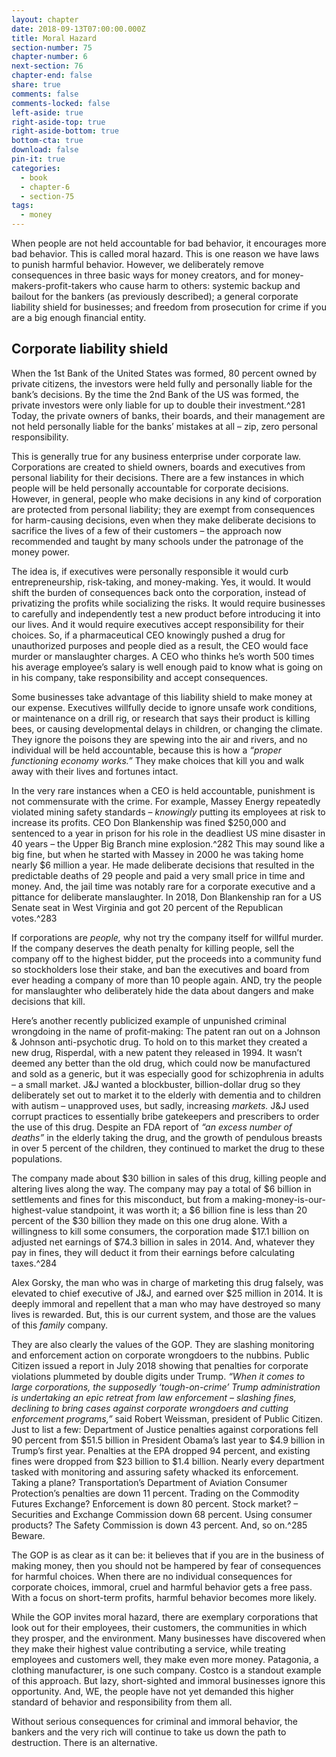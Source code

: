 ```yaml
---
layout: chapter
date: 2018-09-13T07:00:00.000Z
title: Moral Hazard
section-number: 75
chapter-number: 6
next-section: 76
chapter-end: false
share: true
comments: false
comments-locked: false
left-aside: true
right-aside-top: true
right-aside-bottom: true
bottom-cta: true
download: false
pin-it: true
categories:
  - book
  - chapter-6
  - section-75
tags:
  - money
---
```

When people are not held accountable for bad behavior, it encourages
more bad behavior. This is called moral hazard. This is one reason
we have laws to punish harmful behavior. However, we deliberately
remove consequences in three basic ways for money creators, and
for money-makers-profit-takers who cause harm to others: systemic
backup and bailout for the bankers (as previously described); a
general corporate liability shield for businesses; and freedom from
prosecution for crime if you are a big enough financial entity.

## Corporate liability shield

When the 1st Bank of the United States was formed, 80 percent
owned by private citizens, the investors were held fully and personally
liable for the bank’s decisions. By the time the 2nd Bank of the US
was formed, the private investors were only liable for up to double
their investment.^281 Today, the private owners of banks, their boards,
and their management are not held personally liable for the banks’
mistakes at all – zip, zero personal responsibility.

This is generally true for any business enterprise under corporate law.
Corporations are created to shield owners, boards and executives
from personal liability for their decisions. There are a few instances
in which people will be held personally accountable for corporate
decisions. However, in general, people who make decisions in any
kind of corporation are protected from personal liability; they are
exempt from consequences for harm-causing decisions, even when
they make deliberate decisions to sacrifice the lives of a few of their
customers – the approach now recommended and taught by many
schools under the patronage of the money power.

The idea is, if executives were personally responsible it would curb
entrepreneurship, risk-taking, and money-making. Yes, it would. It
would shift the burden of consequences back onto the corporation,
instead of privatizing the profits while socializing the risks. It would
require businesses to carefully and independently test a new product
before introducing it into our lives. And it would require executives accept responsibility for their choices. So, if a pharmaceutical CEO
knowingly pushed a drug for unauthorized purposes and people died
as a result, the CEO would face murder or manslaughter charges. A
CEO who thinks he’s worth 500 times his average employee’s salary
is well enough paid to know what is going on in his company, take
responsibility and accept consequences.

Some businesses take advantage of this liability shield to make
money at our expense. Executives willfully decide to ignore unsafe
work conditions, or maintenance on a drill rig, or research that
says their product is killing bees, or causing developmental delays
in children, or changing the climate. They ignore the poisons they
are spewing into the air and rivers, and no individual will be held
accountable, because this is how a _“proper functioning economy works.”_
They make choices that kill you and walk away with their lives and
fortunes intact.

In the very rare instances when a CEO is held accountable,
punishment is not commensurate with the crime. For example,
Massey Energy repeatedly violated mining safety standards –
_knowingly_ putting its employees at risk to increase its profits. CEO
Don Blankenship was fined $250,000 and sentenced to a year in
prison for his role in the deadliest US mine disaster in 40 years –
the Upper Big Branch mine explosion.^282 This may sound like a big
fine, but when he started with Massey in 2000 he was taking home
nearly $6 million a year. He made deliberate decisions that resulted
in the predictable deaths of 29 people and paid a very small price in
time and money. And, the jail time was notably rare for a corporate
executive and a pittance for deliberate manslaughter. In 2018, Don
Blankenship ran for a US Senate seat in West Virginia and got
20 percent of the Republican votes.^283

If corporations are _people,_ why not try the company itself for willful
murder. If the company deserves the death penalty for killing people,
sell the company off to the highest bidder, put the proceeds into
a community fund so stockholders lose their stake, and ban the
executives and board from ever heading a company of more than 10
people again. AND, try the people for manslaughter who deliberately
hide the data about dangers and make decisions that kill.

Here’s another recently publicized example of unpunished criminal
wrongdoing in the name of profit-making: The patent ran out on a
Johnson & Johnson anti-psychotic drug. To hold on to this market
they created a new drug, Risperdal, with a new patent they released in 1994. It wasn’t deemed any better than the old drug, which could now
    be manufactured and sold as a generic, but it was especially good for
    schizophrenia in adults – a small market. J&J wanted a blockbuster,
    billion-dollar drug so they deliberately set out to market it to the
    elderly with dementia and to children with autism – unapproved
    uses, but sadly, increasing _markets._ J&J used corrupt practices to
    essentially bribe gatekeepers and prescribers to order the use of this
    drug. Despite an FDA report of _“an excess number of deaths”_ in the
    elderly taking the drug, and the growth of pendulous breasts in over 5 percent of the children, they continued to market the drug to these
    populations.

The company made about $30 billion in sales of this drug, killing
people and altering lives along the way. The company may pay a total
of $6 billion in settlements and fines for this misconduct, but from
a making-money-is-our-highest-value standpoint, it was worth it;
a $6 billion fine is less than 20 percent of the $30 billion they made
on this one drug alone. With a willingness to kill some consumers,
the corporation made $17.1 billion on adjusted net earnings of $74.3
billion in sales in 2014. And, whatever they pay in fines, they will
deduct it from their earnings before calculating taxes.^284

Alex Gorsky, the man who was in charge of marketing this drug
falsely, was elevated to chief executive of J&J, and earned over $25
million in 2014. It is deeply immoral and repellent that a man who
may have destroyed so many lives is rewarded. But, this is our current
system, and those are the values of this _family_ company.

They are also clearly the values of the GOP. They are slashing
monitoring and enforcement action on corporate wrongdoers to
the nubbins. Public Citizen issued a report in July 2018 showing
that penalties for corporate violations plummeted by double digits
under Trump. _“When it comes to large corporations, the supposedly
‘tough-on-crime’ Trump administration is undertaking an epic retreat from law enforcement – slashing fines, declining to bring cases against
corporate wrongdoers and cutting enforcement programs,”_ said Robert
Weissman, president of Public Citizen. Just to list a few: Department
of Justice penalties against corporations fell 90 percent from $51.5
billion in President Obama’s last year to $4.9 billion in Trump’s
first year. Penalties at the EPA dropped 94 percent, and existing
fines were dropped from $23 billion to $1.4 billion. Nearly every
department tasked with monitoring and assuring safety whacked
its enforcement. Taking a plane? Transportation’s Department
of Aviation Consumer Protection’s penalties are down 11 percent.
Trading on the Commodity Futures Exchange? Enforcement is down
80 percent. Stock market? – Securities and Exchange Commission
down 68 percent. Using consumer products? The Safety Commission
is down 43 percent. And, so on.^285 Beware.

The GOP is as clear as it can be: it believes that if you are in the
business of making money, then you should not be hampered by fear
of consequences for harmful choices. When there are no individual
consequences for corporate choices, immoral, cruel and harmful
behavior gets a free pass. With a focus on short-term profits, harmful
behavior becomes more likely.

While the GOP invites moral hazard, there are exemplary
corporations that look out for their employees, their customers, the
communities in which they prosper, and the environment. Many
businesses have discovered when they make their highest value
contributing a service, while treating employees and customers well,
they make even more money. Patagonia, a clothing manufacturer, is
one such company. Costco is a standout example of this approach.
But lazy, short-sighted and immoral businesses ignore this
opportunity. And, WE, the people have not yet demanded this higher
standard of behavior and responsibility from them all.

Without serious consequences for criminal and immoral behavior, the
bankers and the very rich will continue to take us down the path to
destruction. There is an alternative.
